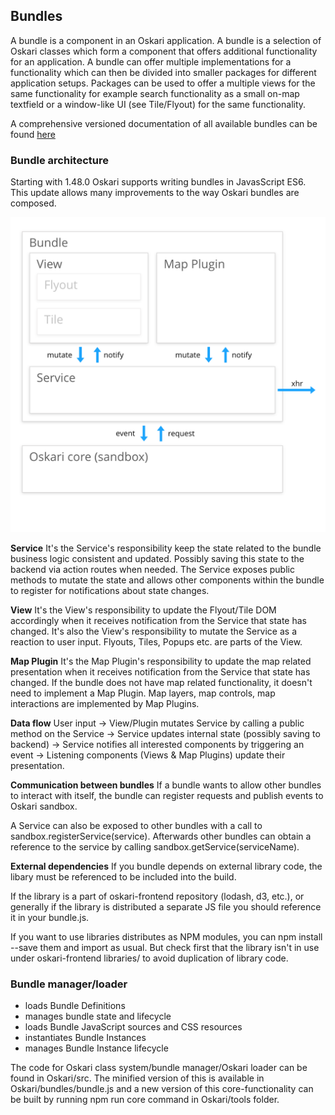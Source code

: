 ## Bundles

A bundle is a component in an Oskari application. A bundle is a selection of Oskari classes which form a component that offers additional functionality for an application. A bundle can offer multiple implementations for a functionality which can then be divided into smaller packages for different application setups. Packages can be used to offer a multiple views for the same functionality for example search functionality as a small on-map textfield or a window-like UI (see Tile/Flyout) for the same functionality.

A comprehensive versioned documentation of all available bundles can be found [here](https://oskari.org/documentation/api/bundles/latest/)

### Bundle architecture

Starting with 1.48.0 Oskari supports writing bundles in JavasScript ES6. This update allows many improvements to the way Oskari bundles are composed.

![bundle.png](../resources/images/bundle.png)

**Service**
It's the Service's responsibility keep the state related to the bundle business logic consistent and updated. Possibly saving this state to the backend via action routes when needed. The Service exposes public methods to mutate the state and allows other components within the bundle to register for notifications about state changes.

**View**
It's the View's responsibility to update the Flyout/Tile DOM accordingly when it receives notification from the Service that state has changed. It's also the View's responsibility to mutate the Service as a reaction to user input. Flyouts, Tiles, Popups etc. are parts of the View.

**Map Plugin**
It's the Map Plugin's responsibility to update the map related presentation when it receives notification from the Service that state has changed. If the bundle does not have map related functionality, it doesn't need to implement a Map Plugin. Map layers, map controls, map interactions are implemented by Map Plugins.

**Data flow**
User input -> View/Plugin mutates Service by calling a public method on the Service -> Service updates internal state (possibly saving to backend) -> Service notifies all interested components by triggering an event -> Listening components (Views & Map Plugins) update their presentation.

**Communication between bundles**
If a bundle wants to allow other bundles to interact with itself, the bundle can register requests and publish events to Oskari sandbox.

A Service can also be exposed to other bundles with a call to sandbox.registerService(service). Afterwards other bundles can obtain a reference to the service by calling sandbox.getService(serviceName).

**External dependencies**
If you bundle depends on external library code, the libary must be referenced to be included into the build.

If the library is a part of oskari-frontend repository (lodash, d3, etc.), or generally if the library is distributed a separate JS file you should reference it in your bundle.js.

If you want to use libraries distributes as NPM modules, you can npm install --save them and import as usual. But check first that the library isn't in use under oskari-frontend libraries/ to avoid duplication of library code.

### Bundle manager/loader

- loads Bundle Definitions
- manages bundle state and lifecycle
- loads Bundle JavaScript sources and CSS resources
- instantiates Bundle Instances
- manages Bundle Instance lifecycle

The code for Oskari class system/bundle manager/Oskari loader can be found in Oskari/src. The minified version of this is available in Oskari/bundles/bundle.js and a new version of this core-functionality can be built by running npm run core command in Oskari/tools folder.
